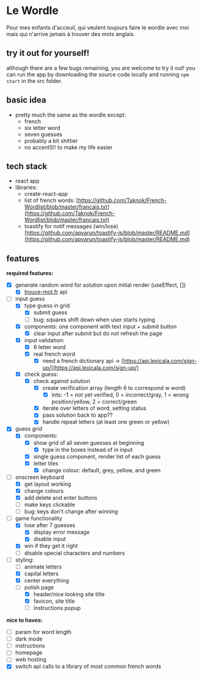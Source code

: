 # Le Wordle
Pour mes enfants d'acceuil, qui veulent toujours faire le wordle avec moi mais qui n'arrive jamais à trouver des mots anglais.

## try it out for yourself!
although there are a few bugs remaining, you are welcome to try it out! you can run the app by downloading the source code locally and running ```npm start``` in the src folder.

## basic idea

- pretty much the same as the wordle except:
    - french
    - six letter word
    - seven guesses
    - probably a bit shittier
    - no accentS!! to make my life easier

## tech stack

- react app
- libraries:
    - create-react-app
    - list of french words: [https://github.com/Taknok/French-Wordlist/blob/master/francais.txt](https://github.com/Taknok/French-Wordlist/blob/master/francais.txt)
    - toastify for notif messages (win/lose) [https://github.com/apvarun/toastify-js/blob/master/README.md](https://github.com/apvarun/toastify-js/blob/master/README.md)

## features

**required features:**

- [x]  generate random word for solution upon initial render (useEffect, [])
    - [x]  [trouve-mot.fr](http://trouve-mot.fr) api
- [ ]  input guess
    - [x]  type guess in grid
        - [x]  submit guess
        - [ ]  bug: squares shift down when user starts typing
    - [x]  components: one component with text input + submit button
        - [x]  clear input after submit but do not refresh the page
    - [x]  input validation:
        - [x]  6 letter word
        - [x]  real french word
            - [x]  need a french dictionary api → [https://api.lexicala.com/sign-up/](https://api.lexicala.com/sign-up/)
    - [x]  check guess:
        - [x]  check against solution
            - [x]  create verification array (length 6 to correspond w word)
                - [x]  ints: -1 = not yet verified, 0 = incorrect/gray, 1 = wrong position/yellow, 2 = correct/green
            - [x]  iterate over letters of word, setting status
            - [x]  pass solution back to app??
            - [x]  handle repeat letters (at least one green or yellow)
- [x]  guess grid
    - [x]  components:
        - [x]  show grid of all seven guesses at beginning
            - [x]  type in the boxes instead of in input
        - [x]  single guess component, render list of each guess
        - [x]  letter tiles
            - [x]  change colour: default, grey, yellow, and green
- [ ]  onscreen keyboard
    - [x]  get layout working
    - [x]  change colours
    - [x]  add delete and enter buttons
    - [ ]  make keys clickable
    - [ ]  bug: keys don't change after winning
- [ ]  game functionality
    - [x]  lose after 7 guesses
        - [x]  display error message
        - [x]  disable input
    - [x]  win if they get it right
    - [ ]  disable special characters and numbers
- [ ]  styling:
    - [ ]  animate letters
    - [x]  capital letters
    - [x]  center everything
    - [ ]  polish page
        - [x]  header/nice looking site title
        - [x]  favicon, site title
        - [ ]  instructions popup

**nice to haves:**

- [ ]  param for word length
- [ ]  dark mode
- [ ]  instructions
- [ ]  homepage
- [ ]  web hosting
- [x]  switch api calls to a library of most common french words
